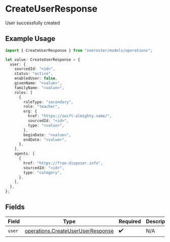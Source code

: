 # CreateUserResponse

User successfully created

## Example Usage

```typescript
import { CreateUserResponse } from "oneroster/models/operations";

let value: CreateUserResponse = {
  user: {
    sourcedId: "<id>",
    status: "active",
    enabledUser: false,
    givenName: "<value>",
    familyName: "<value>",
    roles: [
      {
        roleType: "secondary",
        role: "teacher",
        org: {
          href: "https://swift-almighty.name/",
          sourcedId: "<id>",
          type: "<value>",
        },
        beginDate: "<value>",
        endDate: "<value>",
      },
    ],
    agents: [
      {
        href: "https://free-disposer.info",
        sourcedId: "<id>",
        type: "category",
      },
    ],
  },
};
```

## Fields

| Field                                                                                  | Type                                                                                   | Required                                                                               | Description                                                                            |
| -------------------------------------------------------------------------------------- | -------------------------------------------------------------------------------------- | -------------------------------------------------------------------------------------- | -------------------------------------------------------------------------------------- |
| `user`                                                                                 | [operations.CreateUserUserResponse](../../models/operations/createuseruserresponse.md) | :heavy_check_mark:                                                                     | N/A                                                                                    |